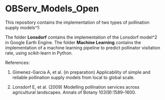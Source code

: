 # OBServ_Models_Open

This repository contains the implementation of two types of pollination supply models^1:

The folder **Lonsdorf** contains the implementation of the Lonsdorf model^2 in Google Earth Engine.
The folder **Machine Learning** contains the implementation of a machine learning pipeline to predict pollinator visitation rate, using scikit-learn in Python.

References:

1) Gimenez-Garcia A, et al. (in preparation) Applicability of simple and reliable pollination supply models from local to global scale.

2) Lonsdorf E, et al. (2009) Modelling pollination services across agricultural landscapes. Annals of Botany 103(9):1589–1600.

